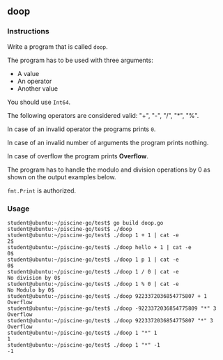 ## doop

### Instructions

Write a program that is called `doop`.

The program has to be used with three arguments:

- A value
- An operator
- Another value

You should use `Int64`.

The following operators are considered valid: "+", "-", "/", "*", "%".

In case of an invalid operator the programs prints `0`.

In case of an invalid number of arguments the program prints nothing.

In case of overflow the program prints **Overflow**.

The program has to handle the modulo and division operations by 0 as shown on the output examples below.

`fmt.Print` is authorized.

### Usage

```console
student@ubuntu:~/piscine-go/test$ go build doop.go
student@ubuntu:~/piscine-go/test$ ./doop
student@ubuntu:~/piscine-go/test$ ./doop 1 + 1 | cat -e
2$
student@ubuntu:~/piscine-go/test$ ./doop hello + 1 | cat -e
0$
student@ubuntu:~/piscine-go/test$ ./doop 1 p 1 | cat -e
0$
student@ubuntu:~/piscine-go/test$ ./doop 1 / 0 | cat -e
No division by 0$
student@ubuntu:~/piscine-go/test$ ./doop 1 % 0 | cat -e
No Modulo by 0$
student@ubuntu:~/piscine-go/test$ ./doop 9223372036854775807 + 1
Overflow
student@ubuntu:~/piscine-go/test$ ./doop -9223372036854775809 "*" 3
Overflow
student@ubuntu:~/piscine-go/test$ ./doop 9223372036854775807 "*" 3
Overflow
student@ubuntu:~/piscine-go/test$ ./doop 1 "*" 1
1
student@ubuntu:~/piscine-go/test$ ./doop 1 "*" -1
-1
```
